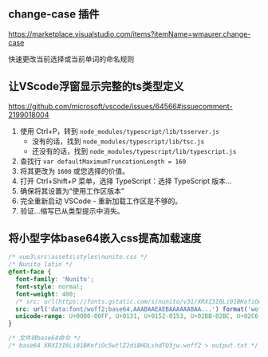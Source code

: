 ## change-case 插件
https://marketplace.visualstudio.com/items?itemName=wmaurer.change-case

快速更改当前选择或当前单词的命名规则

## 让VScode浮窗显示完整的ts类型定义
https://github.com/microsoft/vscode/issues/64566#issuecomment-2199018004

1. 使用 Ctrl+P，转到 `node_modules/typescript/lib/tsserver.js`
    - 没有的话，找到 `node_modules/typescript/lib/tsc.js`
    - 还没有的话，找到 `node_modules/typescript/lib/typescript.js`
2. 查找行 `var defaultMaximumTruncationLength = 160`
3. 将其更改为 `1600` 或您选择的价值。
4. 打开 Ctrl+Shift+P 菜单，选择 TypeScript：选择 TypeScript 版本...
5. 确保将其设置为“使用工作区版本”
6. 完全重新启动 VSCode - 重新加载工作区是不够的。
7. 验证...缩写已从类型提示中消失。

## 将小型字体base64嵌入css提高加载速度
```css
/* vue3\src\assets\styles\nunito.css */
/* Nunito latin */
@font-face {
  font-family: 'Nunito';
  font-style: normal;
  font-weight: 400;
  /* src: url(https://fonts.gstatic.com/s/nunito/v31/XRXI3I6Li01BKofiOc5wtlZ2di8HDLshdTQ3jw.woff2) format('woff2'); */
  src: url('data:font/woff2;base64,AAABAAEAEBAAAAAABAA...') format('woff2');
  unicode-range: U+0000-00FF, U+0131, U+0152-0153, U+02BB-02BC, U+02C6, U+02DA, U+02DC, U+0304, U+0308, U+0329, U+2000-206F, U+20AC, U+2122, U+2191, U+2193, U+2212, U+2215, U+FEFF, U+FFFD;
}

/* 文件转base64命令 */
/* base64 XRXI3I6Li01BKofiOc5wtlZ2di8HDLshdTQ3jw.woff2 > output.txt */
```
